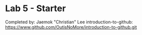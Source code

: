 # Lab 5 - Starter
Completed by: Jaemok "Christian" Lee
introduction-to-github: https://www.github.com/OutisNoMore/introduction-to-github.git
